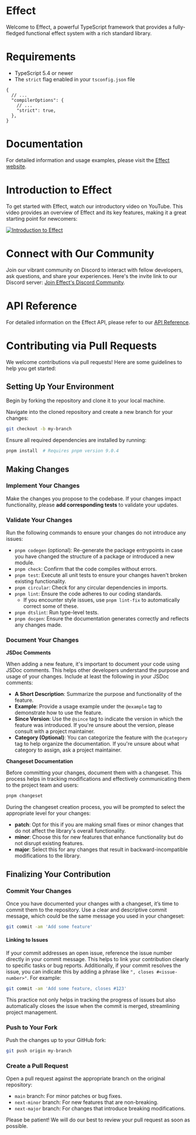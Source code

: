 # Effect

Welcome to Effect, a powerful TypeScript framework that provides a fully-fledged functional effect system with a rich standard library.

# Requirements

- TypeScript 5.4 or newer
- The `strict` flag enabled in your `tsconfig.json` file

```jsonc
{
  // ...
  "compilerOptions": {
    // ...
    "strict": true,
  },
}
```


# Documentation

For detailed information and usage examples, please visit the [Effect website](https://www.effect.website/).

# Introduction to Effect

To get started with Effect, watch our introductory video on YouTube. This video provides an overview of Effect and its key features, making it a great starting point for newcomers:

[![Introduction to Effect](https://img.youtube.com/vi/ViSiXfBKElQ/maxresdefault.jpg)](https://youtu.be/ViSiXfBKElQ)

# Connect with Our Community

Join our vibrant community on Discord to interact with fellow developers, ask questions, and share your experiences. Here's the invite link to our Discord server: [Join Effect's Discord Community](https://discord.gg/hdt7t7jpvn).

# API Reference

For detailed information on the Effect API, please refer to our [API Reference](https://effect-ts.github.io/effect/).

# Contributing via Pull Requests

We welcome contributions via pull requests! Here are some guidelines to help you get started:

## Setting Up Your Environment

Begin by forking the repository and clone it to your local machine.

Navigate into the cloned repository and create a new branch for your changes:

```bash
git checkout -b my-branch
```

Ensure all required dependencies are installed by running:

```bash
pnpm install  # Requires pnpm version 9.0.4
```

## Making Changes

### Implement Your Changes

Make the changes you propose to the codebase. If your changes impact functionality, please **add corresponding tests** to validate your updates.

### Validate Your Changes

Run the following commands to ensure your changes do not introduce any issues:

- `pnpm codegen` (optional): Re-generate the package entrypoints in case you have changed the structure of a package or introduced a new module.
- `pnpm check`: Confirm that the code compiles without errors.
- `pnpm test`: Execute all unit tests to ensure your changes haven't broken existing functionality.
- `pnpm circular`: Check for any circular dependencies in imports.
- `pnpm lint`: Ensure the code adheres to our coding standards.
  - If you encounter style issues, use `pnpm lint-fix` to automatically correct some of these.
- `pnpm dtslint`: Run type-level tests.
- `pnpm docgen`: Ensure the documentation generates correctly and reflects any changes made.

### Document Your Changes

**JSDoc Comments**

When adding a new feature, it's important to document your code using JSDoc comments. This helps other developers understand the purpose and usage of your changes. Include at least the following in your JSDoc comments:

- **A Short Description**: Summarize the purpose and functionality of the feature.
- **Example**: Provide a usage example under the `@example` tag to demonstrate how to use the feature.
- **Since Version**: Use the `@since` tag to indicate the version in which the feature was introduced. If you're unsure about the version, please consult with a project maintainer.
- **Category (Optional)**: You can categorize the feature with the `@category` tag to help organize the documentation. If you're unsure about what category to assign, ask a project maintainer.

**Changeset Documentation**

Before committing your changes, document them with a changeset. This process helps in tracking modifications and effectively communicating them to the project team and users:

```bash
pnpm changeset
```

During the changeset creation process, you will be prompted to select the appropriate level for your changes:

- **patch**: Opt for this if you are making small fixes or minor changes that do not affect the library's overall functionality.
- **minor**: Choose this for new features that enhance functionality but do not disrupt existing features.
- **major**: Select this for any changes that result in backward-incompatible modifications to the library.

## Finalizing Your Contribution

### Commit Your Changes

Once you have documented your changes with a changeset, it’s time to commit them to the repository. Use a clear and descriptive commit message, which could be the same message you used in your changeset:

```bash
git commit -am 'Add some feature'
```

#### Linking to Issues

If your commit addresses an open issue, reference the issue number directly in your commit message. This helps to link your contribution clearly to specific tasks or bug reports. Additionally, if your commit resolves the issue, you can indicate this by adding a phrase like `", closes #<issue-number>"`. For example:

```bash
git commit -am 'Add some feature, closes #123'
```

This practice not only helps in tracking the progress of issues but also automatically closes the issue when the commit is merged, streamlining project management.

### Push to Your Fork

Push the changes up to your GitHub fork:

```bash
git push origin my-branch
```

### Create a Pull Request

Open a pull request against the appropriate branch on the original repository:

- `main` branch: For minor patches or bug fixes.
- `next-minor` branch: For new features that are non-breaking.
- `next-major` branch: For changes that introduce breaking modifications.

Please be patient! We will do our best to review your pull request as soon as possible.
